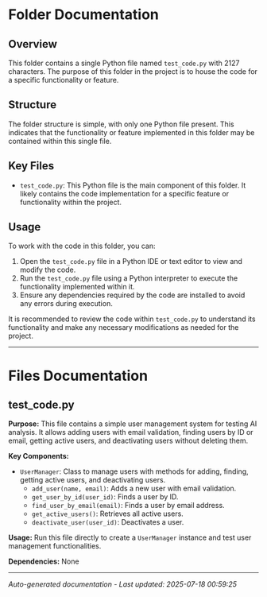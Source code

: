 # Folder Documentation

## Overview
This folder contains a single Python file named `test_code.py` with 2127 characters. The purpose of this folder in the project is to house the code for a specific functionality or feature.

## Structure
The folder structure is simple, with only one Python file present. This indicates that the functionality or feature implemented in this folder may be contained within this single file.

## Key Files
- `test_code.py`: This Python file is the main component of this folder. It likely contains the code implementation for a specific feature or functionality within the project.

## Usage
To work with the code in this folder, you can:
1. Open the `test_code.py` file in a Python IDE or text editor to view and modify the code.
2. Run the `test_code.py` file using a Python interpreter to execute the functionality implemented within it.
3. Ensure any dependencies required by the code are installed to avoid any errors during execution.

It is recommended to review the code within `test_code.py` to understand its functionality and make any necessary modifications as needed for the project.

---

# Files Documentation

## test_code.py

**Purpose:** This file contains a simple user management system for testing AI analysis. It allows adding users with email validation, finding users by ID or email, getting active users, and deactivating users without deleting them.

**Key Components:**
- `UserManager`: Class to manage users with methods for adding, finding, getting active users, and deactivating users.
  - `add_user(name, email)`: Adds a new user with email validation.
  - `get_user_by_id(user_id)`: Finds a user by ID.
  - `find_user_by_email(email)`: Finds a user by email address.
  - `get_active_users()`: Retrieves all active users.
  - `deactivate_user(user_id)`: Deactivates a user.

**Usage:** Run this file directly to create a `UserManager` instance and test user management functionalities.

**Dependencies:** None

---
*Auto-generated documentation - Last updated: 2025-07-18 00:59:25*
